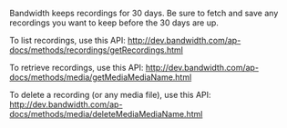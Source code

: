 Bandwidth keeps recordings for 30 days. Be sure to fetch and save any recordings you want to keep before the 30 days are up.

To list recordings, use this API: http://dev.bandwidth.com/ap-docs/methods/recordings/getRecordings.html

To retrieve recordings, use this API: http://dev.bandwidth.com/ap-docs/methods/media/getMediaMediaName.html

To delete a recording (or any media file), use this API: http://dev.bandwidth.com/ap-docs/methods/media/deleteMediaMediaName.html

